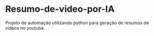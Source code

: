 # Resumo-de-video-por-IA
Projeto de automação utilizando python para geração de resumos de vídeos no youtube.
